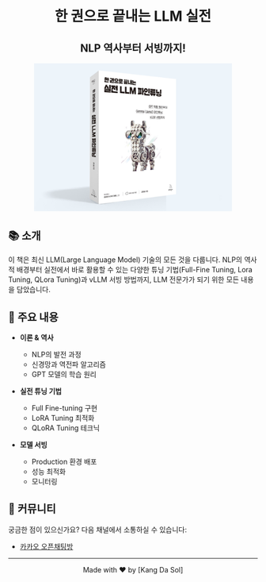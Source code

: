
<div align="center">

# 한 권으로 끝내는 LLM 실전
## NLP 역사부터 서빙까지!
<img src="./image/책표지.png" width="400">
</div>

## 📚 소개

이 책은 최신 LLM(Large Language Model) 기술의 모든 것을 다룹니다. NLP의 역사적 배경부터 실전에서 바로 활용할 수 있는 다양한 튜닝 기법(Full-Fine Tuning, Lora Tuning, QLora Tuning)과 vLLM 서빙 방법까지, LLM 전문가가 되기 위한 모든 내용을 담았습니다.

## 📌 주요 내용

- **이론 & 역사**
  - NLP의 발전 과정
  - 신경망과 역전파 알고리즘
  - GPT 모델의 학습 원리

- **실전 튜닝 기법**
  - Full Fine-tuning 구현
  - LoRA Tuning 최적화
  - QLoRA Tuning 테크닉

- **모델 서빙**
  - Production 환경 배포
  - 성능 최적화
  - 모니터링

## 💬 커뮤니티

궁금한 점이 있으신가요? 다음 채널에서 소통하실 수 있습니다:

- [카카오 오픈채팅방](https://open.kakao.com/o/gO7Y1YMg)

---
<div align="center">
Made with ❤️ by [Kang Da Sol]
</div>